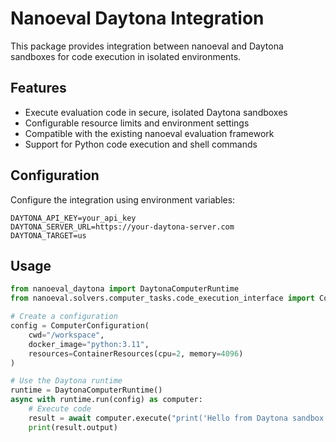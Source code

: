 # Nanoeval Daytona Integration

This package provides integration between nanoeval and Daytona sandboxes for code execution in isolated environments.

## Features

- Execute evaluation code in secure, isolated Daytona sandboxes
- Configurable resource limits and environment settings
- Compatible with the existing nanoeval evaluation framework
- Support for Python code execution and shell commands

## Configuration

Configure the integration using environment variables:

```
DAYTONA_API_KEY=your_api_key
DAYTONA_SERVER_URL=https://your-daytona-server.com
DAYTONA_TARGET=us
```

## Usage

```python
from nanoeval_daytona import DaytonaComputerRuntime
from nanoeval.solvers.computer_tasks.code_execution_interface import ComputerConfiguration

# Create a configuration
config = ComputerConfiguration(
    cwd="/workspace",
    docker_image="python:3.11",
    resources=ContainerResources(cpu=2, memory=4096)
)

# Use the Daytona runtime
runtime = DaytonaComputerRuntime()
async with runtime.run(config) as computer:
    # Execute code
    result = await computer.execute("print('Hello from Daytona sandbox!')")
    print(result.output)
```